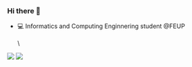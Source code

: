 ### Hi there 👋  

- 💻 Informatics and Computing Enginnering student @FEUP  
\
\
<img src="https://github-readme-stats.vercel.app/api?username=pedronunes19&theme=dark&show_icons=true&count_private=true" />
<img src="https://github-readme-stats.vercel.app/api/top-langs/?username=pedronunes19&theme=dark&layout=compact" />

<!--
![GitHub stats](https://github-readme-stats.vercel.app/api?username=pedronunes19&theme=dark&show_icons=true&count_private=true)
[![Top Langs](https://github-readme-stats.vercel.app/api/top-langs/?username=pedronunes19&theme=dark&layout=compact)](https://github.com/anuraghazra/github-readme-stats)
💻
- 🔭 I’m currently working on ...
- 🌱 I’m currently learning ...
- 👯 I’m looking to collaborate on ...
- 🤔 I’m looking for help with ...
- 💬 Ask me about ...
- 📫 How to reach me: ...
- 😄 Pronouns: ...
- ⚡ Fun fact: ...
-->
